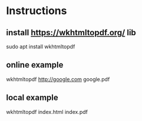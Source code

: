 
# Instructions
## install https://wkhtmltopdf.org/ lib
sudo apt install wkhtmltopdf

## online example
wkhtmltopdf http://google.com google.pdf

## local example
wkhtmltopdf index.html index.pdf
